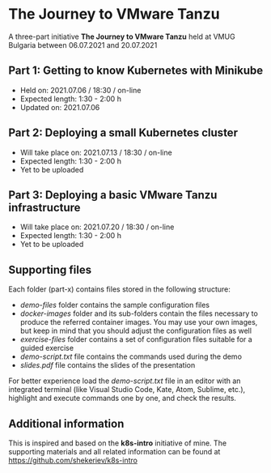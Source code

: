 # The Journey to VMware Tanzu
A three-part initiative **The Journey to VMware Tanzu** held at VMUG Bulgaria between 06.07.2021 and 20.07.2021

## Part 1: Getting to know Kubernetes with Minikube 
* Held on: 2021.07.06 / 18:30 / on-line
* Expected length: 1:30 - 2:00 h
* Updated on: 2021.07.06

## Part 2: Deploying a small Kubernetes cluster 
* Will take place on: 2021.07.13 / 18:30 / on-line
* Expected length: 1:30 - 2:00 h
* Yet to be uploaded

## Part 3: Deploying a basic VMware Tanzu infrastructure 
* Will take place on: 2021.07.20 / 18:30 / on-line
* Expected length: 1:30 - 2:00 h
* Yet to be uploaded

## Supporting files
Each folder (part-x) contains files stored in the following structure:
* *demo-files* folder contains the sample configuration files
* *docker-images* folder and its sub-folders contain the files necessary to produce the referred container images. You may use your own images, but keep in mind that you should adjust the configuration files as well
* *exercise-files* folder contains a set of configuration files suitable for a guided exercise
* *demo-script.txt* file contains the commands used during the demo
* *slides.pdf* file contains the slides of the presentation

For better experience load the *demo-script.txt* file in an editor with an integrated terminal (like Visual Studio Code, Kate, Atom, Sublime, etc.), highlight and execute commands one by one, and check the results.

## Additional information
This is inspired and based on the **k8s-intro** initiative of mine. The supporting materials and all related information can be found at https://github.com/shekeriev/k8s-intro
